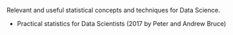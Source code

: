Relevant and useful statistical concepts and techniques for Data Science.

- Practical statistics for Data Scientists (2017 by Peter and Andrew Bruce)